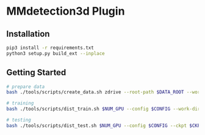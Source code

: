 # MMdetection3d Plugin


## Installation ##
```bash
pip3 install -r requirements.txt
python3 setup.py build_ext --inplace
```

## Getting Started ##

```bash
# prepare data
bash ./tools/scripts/create_data.sh zdrive --root-path $DATA_ROOT --workers 8

# training
bash ./tools/scripts/dist_train.sh $NUM_GPU --config $CONFIG --work-dir $LOG_DIR

# testing
bash ./tools/scripts/dist_test.sh $NUM_GPU --config $CONFIG --ckpt $CKPT_PATH --eval bbox
```
